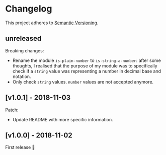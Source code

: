 # Changelog

This project adheres to [Semantic Versioning](http://semver.org/).

## unreleased

Breaking changes:
- Rename the module `is-plain-number` to `is-string-a-number`: after some
  thoughts, I realised that the purpose of my module was to specifically check
  if a `string` value was representing a number in decimal base and notation.
- Only check `string` values. `number` values are not accepted anymore.


## [v1.0.1] - 2018-11-03

Patch:
- Update README with more specific information.

## [v1.0.0] - 2018-11-02

First release :rocket:

